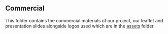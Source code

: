 ## Commercial 

This folder contains the commercial materials of our project, our leaflet and presentation slides alongside logos used which are in the [assets](assets) folder. 
